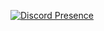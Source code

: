 [![Discord Presence](https://lanyard.cnrad.dev/api/1104143151091961856)](https://discord.com/users/1104143151091961856)
